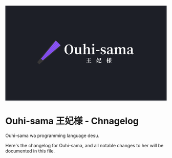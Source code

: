 ![](assets/banners/kanji.png)

# Ouhi-sama 王妃様 - Chnagelog

Ouhi-sama wa programming language desu.

Here's the changelog for Ouhi-sama, and all notable changes to her will be documented in this file.
